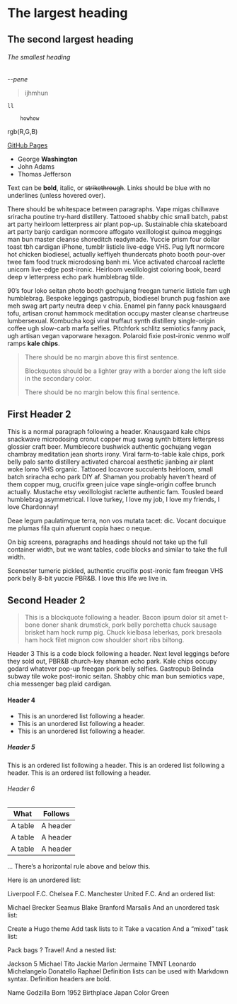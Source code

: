 # The largest heading
## The second largest heading
###### The smallest heading
--*pene*
>ijhmhun

``ll``

```hi
    howhow
```

rgb(R,G,B)

[GitHub Pages](https://pages.github.com/)

- George **Washington**
- John Adams
- Thomas Jefferson

Text can be **bold**, italic, or ~~strikethrough~~. Links should be blue with no underlines (unless hovered over).

There should be whitespace between paragraphs. Vape migas chillwave sriracha poutine try-hard distillery. Tattooed shabby chic small batch, pabst art party heirloom letterpress air plant pop-up. Sustainable chia skateboard art party banjo cardigan normcore affogato vexillologist quinoa meggings man bun master cleanse shoreditch readymade. Yuccie prism four dollar toast tbh cardigan iPhone, tumblr listicle live-edge VHS. Pug lyft normcore hot chicken biodiesel, actually keffiyeh thundercats photo booth pour-over twee fam food truck microdosing banh mi. Vice activated charcoal raclette unicorn live-edge post-ironic. Heirloom vexillologist coloring book, beard deep v letterpress echo park humblebrag tilde.

90’s four loko seitan photo booth gochujang freegan tumeric listicle fam ugh humblebrag. Bespoke leggings gastropub, biodiesel brunch pug fashion axe meh swag art party neutra deep v chia. Enamel pin fanny pack knausgaard tofu, artisan cronut hammock meditation occupy master cleanse chartreuse lumbersexual. Kombucha kogi viral truffaut synth distillery single-origin coffee ugh slow-carb marfa selfies. Pitchfork schlitz semiotics fanny pack, ugh artisan vegan vaporware hexagon. Polaroid fixie post-ironic venmo wolf ramps **kale chips**.

>There should be no margin above this first sentence.
>
>Blockquotes should be a lighter gray with a border along the left side in the secondary color.
>
>There should be no margin below this final sentence.

## First Header 2
This is a normal paragraph following a header. Knausgaard kale chips snackwave microdosing cronut copper mug swag synth bitters letterpress glossier craft beer. Mumblecore bushwick authentic gochujang vegan chambray meditation jean shorts irony. Viral farm-to-table kale chips, pork belly palo santo distillery activated charcoal aesthetic jianbing air plant woke lomo VHS organic. Tattooed locavore succulents heirloom, small batch sriracha echo park DIY af. Shaman you probably haven’t heard of them copper mug, crucifix green juice vape single-origin coffee brunch actually. Mustache etsy vexillologist raclette authentic fam. Tousled beard humblebrag asymmetrical. I love turkey, I love my job, I love my friends, I love Chardonnay!

Deae legum paulatimque terra, non vos mutata tacet: dic. Vocant docuique me plumas fila quin afuerunt copia haec o neque.

On big screens, paragraphs and headings should not take up the full container width, but we want tables, code blocks and similar to take the full width.

Scenester tumeric pickled, authentic crucifix post-ironic fam freegan VHS pork belly 8-bit yuccie PBR&B. I love this life we live in.

## Second Header 2
>This is a blockquote following a header. Bacon ipsum dolor sit amet t-bone doner shank drumstick, pork belly porchetta chuck sausage brisket ham hock rump pig. Chuck kielbasa leberkas, pork bresaola ham hock filet mignon cow shoulder short ribs biltong.

Header 3
This is a code block following a header.
Next level leggings before they sold out, PBR&B church-key shaman echo park. Kale chips occupy godard whatever pop-up freegan pork belly selfies. Gastropub Belinda subway tile woke post-ironic seitan. Shabby chic man bun semiotics vape, chia messenger bag plaid cardigan.

#### Header 4
- This is an unordered list following a header.
- This is an unordered list following a header.
- This is an unordered list following a header.

##### Header 5
This is an ordered list following a header.
This is an ordered list following a header.
This is an ordered list following a header.

###### Header 6

What | Follows
--- | --- 
A table | A header
A table | A header
A table | A header

...
There’s a horizontal rule above and below this.

Here is an unordered list:

Liverpool F.C.
Chelsea F.C.
Manchester United F.C.
And an ordered list:

Michael Brecker
Seamus Blake
Branford Marsalis
And an unordered task list:

 Create a Hugo theme
 Add task lists to it
 Take a vacation
And a “mixed” task list:

 Pack bags
?
 Travel!
And a nested list:

Jackson 5
Michael
Tito
Jackie
Marlon
Jermaine
TMNT
Leonardo
Michelangelo
Donatello
Raphael
Definition lists can be used with Markdown syntax. Definition headers are bold.

Name
Godzilla
Born
1952
Birthplace
Japan
Color
Green